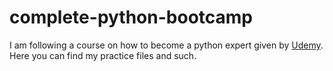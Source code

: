 # complete-python-bootcamp

I am following a course on how to become a python expert given by [Udemy](https://www.udemy.com/share/102A7eAEIbcV5aQ30H/).
Here you can find my practice files and such.
